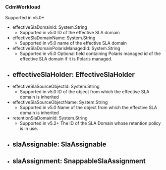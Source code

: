 ### CdmWorkload
Supported in v5.0+

- effectiveSlaDomainId: System.String
  - Supported in v5.0
  ID of the effective SLA domain
- effectiveSlaDomainName: System.String
  - Supported in v5.0
  name of the effective SLA domain
- effectiveSlaDomainPolarisManagedId: System.String
  - Supported in v5.0
  Optional field containing Polaris managed id of the effective SLA domain if it is Polaris managed.
- effectiveSlaHolder: EffectiveSlaHolder
  - 
- effectiveSlaSourceObjectId: System.String
  - Supported in v5.0
  ID of the object from which the effective SLA domain is inherited
- effectiveSlaSourceObjectName: System.String
  - Supported in v5.0
  Name of the object from which the effective SLA domain is inherited
- retentionSlaDomainId: System.String
  - Supported in v5.2+
  The ID of the SLA Domain whose retention policy is in use.
- slaAssignable: SlaAssignable
  - 
- slaAssignment: SnappableSlaAssignment
  - 
